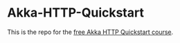 # Akka-HTTP-Quickstart

This is the repo for the [free Akka HTTP Quickstart course](https://rebrand.ly/gh-akka-quickstart).
